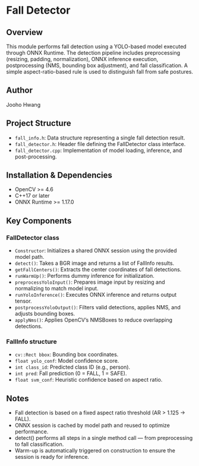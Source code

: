 # Fall Detector

## Overview

This module performs fall detection using a YOLO-based model executed through ONNX Runtime. The detection pipeline includes preprocessing (resizing, padding, normalization), ONNX inference execution, postprocessing (NMS, bounding box adjustment), and fall classification. A simple aspect-ratio-based rule is used to distinguish fall from safe postures.

## Author

Jooho Hwang

## Project Structure

- `fall_info.h`: Data structure representing a single fall detection result.
- `fall_detector.h`: Header file defining the FallDetector class interface.
- `fall_detector.cpp`: Implementation of model loading, inference, and post-processing.

## Installation & Dependencies

- OpenCV >= 4.6
- C++17 or later
- ONNX Runtime >= 1.17.0

## Key Components

### FallDetector class

- `Constructor`: Initializes a shared ONNX session using the provided model path.
- `detect()`: Takes a BGR image and returns a list of FallInfo results.
- `getFallCenters()`: Extracts the center coordinates of fall detections.
- `runWarmUp()`: Performs dummy inference for initialization.
- `preprocessYoloInput()`: Prepares image input by resizing and normalizing to match model input.
- `runYoloInference()`: Executes ONNX inference and returns output tensor.
- `postprocessYoloOutput()`: Filters valid detections, applies NMS, and adjusts bounding boxes.
- `applyNms()`: Applies OpenCV’s NMSBoxes to reduce overlapping detections.

### FallInfo structure

- `cv::Rect bbox`: Bounding box coordinates.
- `float yolo_conf`: Model confidence score.
- `int class_id`: Predicted class ID (e.g., person).
- `int pred`: Fall prediction (0 = FALL, 1 = SAFE).
- `float svm_conf`: Heuristic confidence based on aspect ratio.

## Notes

- Fall detection is based on a fixed aspect ratio threshold (AR > 1.125 → FALL).
- ONNX session is cached by model path and reused to optimize performance.
- detect() performs all steps in a single method call — from preprocessing to fall classification.
- Warm-up is automatically triggered on construction to ensure the session is ready for inference.